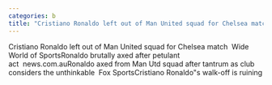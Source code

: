 ```yaml
---
categories: b
title: "Cristiano Ronaldo left out of Man United squad for Chelsea match  Wide World of Sports"
---
```

Cristiano Ronaldo left out of Man United squad for Chelsea match&nbsp;&nbsp;Wide World of SportsRonaldo brutally axed after petulant act&nbsp;&nbsp;news.com.auRonaldo axed from Man Utd squad after tantrum as club considers the unthinkable&nbsp;&nbsp;Fox SportsCristiano Ronaldo"s walk-off is ruining 